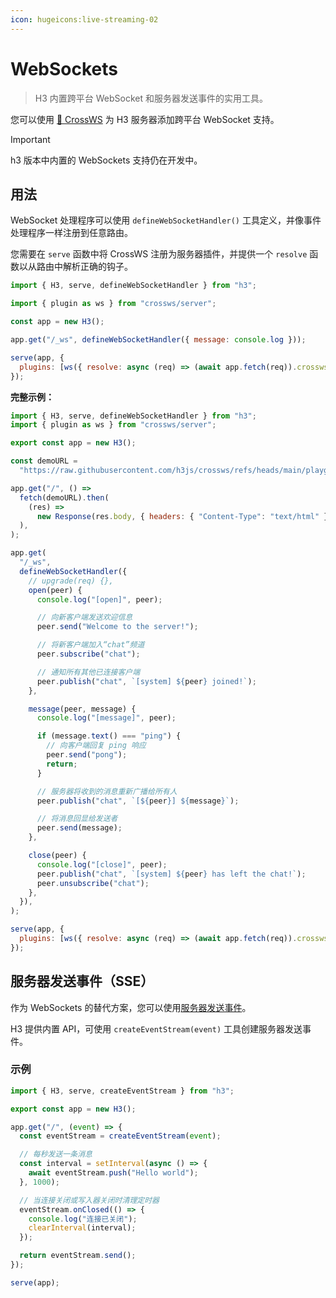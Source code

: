 ```yaml
---
icon: hugeicons:live-streaming-02
---
```


# WebSockets

> H3 内置跨平台 WebSocket 和服务器发送事件的实用工具。

您可以使用 [🔌 CrossWS](https://crossws.h3.dev/) 为 H3 服务器添加跨平台 WebSocket 支持。

> [!IMPORTANT]
> h3 版本中内置的 WebSockets 支持仍在开发中。

## 用法

WebSocket 处理程序可以使用 `defineWebSocketHandler()` 工具定义，并像事件处理程序一样注册到任意路由。

您需要在 `serve` 函数中将 CrossWS 注册为服务器插件，并提供一个 `resolve` 函数以从路由中解析正确的钩子。

```js
import { H3, serve, defineWebSocketHandler } from "h3";

import { plugin as ws } from "crossws/server";

const app = new H3();

app.get("/_ws", defineWebSocketHandler({ message: console.log }));

serve(app, {
  plugins: [ws({ resolve: async (req) => (await app.fetch(req)).crossws })],
});
```

**完整示例：**

<!-- automd:file code lang="js" src="../../../examples/websocket.mjs" -->

```js [websocket.mjs]
import { H3, serve, defineWebSocketHandler } from "h3";
import { plugin as ws } from "crossws/server";

export const app = new H3();

const demoURL =
  "https://raw.githubusercontent.com/h3js/crossws/refs/heads/main/playground/public/index.html";

app.get("/", () =>
  fetch(demoURL).then(
    (res) =>
      new Response(res.body, { headers: { "Content-Type": "text/html" } }),
  ),
);

app.get(
  "/_ws",
  defineWebSocketHandler({
    // upgrade(req) {},
    open(peer) {
      console.log("[open]", peer);

      // 向新客户端发送欢迎信息
      peer.send("Welcome to the server!");

      // 将新客户端加入“chat”频道
      peer.subscribe("chat");

      // 通知所有其他已连接客户端
      peer.publish("chat", `[system] ${peer} joined!`);
    },

    message(peer, message) {
      console.log("[message]", peer);

      if (message.text() === "ping") {
        // 向客户端回复 ping 响应
        peer.send("pong");
        return;
      }

      // 服务器将收到的消息重新广播给所有人
      peer.publish("chat", `[${peer}] ${message}`);

      // 将消息回显给发送者
      peer.send(message);
    },

    close(peer) {
      console.log("[close]", peer);
      peer.publish("chat", `[system] ${peer} has left the chat!`);
      peer.unsubscribe("chat");
    },
  }),
);

serve(app, {
  plugins: [ws({ resolve: async (req) => (await app.fetch(req)).crossws })],
});
```

<!-- /automd -->

## 服务器发送事件（SSE）

作为 WebSockets 的替代方案，您可以使用[服务器发送事件](https://developer.mozilla.org/en-US/docs/Web/API/Server-sent_events)。

H3 提供内置 API，可使用 `createEventStream(event)` 工具创建服务器发送事件。

### 示例

<!-- automd:file code lang="js" src="../../../examples/server-sent-events.mjs" -->

```js [server-sent-events.mjs]
import { H3, serve, createEventStream } from "h3";

export const app = new H3();

app.get("/", (event) => {
  const eventStream = createEventStream(event);

  // 每秒发送一条消息
  const interval = setInterval(async () => {
    await eventStream.push("Hello world");
  }, 1000);

  // 当连接关闭或写入器关闭时清理定时器
  eventStream.onClosed(() => {
    console.log("连接已关闭");
    clearInterval(interval);
  });

  return eventStream.send();
});

serve(app);
```

<!-- /automd -->